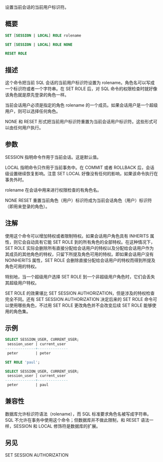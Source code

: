 设置当前会话的当前用户标识符。

## 概要
```sql
SET [SESSION | LOCAL] ROLE rolename
 
SET [SESSION | LOCAL] ROLE NONE
 
RESET ROLE
```

## 描述
这个命令把当前 SQL 会话的当前用户标识符设置为 rolename。角色名可以写成一个标识符或者一个字符串。在 SET ROLE 后，对 SQL 命令的权限检查时就好像该角色就是原先登录的角色一样。

当前会话用户必须是指定的角色 rolename 的一个成员。如果会话用户是一个超级用户，则可以选择任何角色。

NONE 和 RESET 形式把当前用户标识符重置为当前会话用户标识符。这些形式可以由任何用户执行。

## 参数
SESSION
指明命令作用于当前会话。这是默认值。

LOCAL
指明命令只作用于当前事务中。在 COMMIT 或者 ROLLBACK 后，会话级设置继续恢复影响。注意 SET LOCAL 好像没有任何的影响，如果该命令执行在事务外时。

rolename
在会话中用来进行权限检查的有角色名。

NONE
RESET
重置当前角色（用户）标识符成为当前会话角色（用户）标识符（即用来登录的角色）。

## 注解
使用这个命令可以增加特权或者限制特权。如果会话用户角色具有 INHERITS 属性，则它会自动具有它能 SET ROLE 到的所有角色的全部特权。在这种情况下，SET ROLE 实际会删除所有直接分配给会话用户的特权以及分配给会话用户作为其成员的其他角色的特权，只留下所提及角色可用的特权。即如果会话用户没有 NOINHERITS 属性，SET ROLE 会删除直接分配给会话用户的特权而得到所提及角色可用的特权。

特别地，当一个超级用户选择 SET ROLE 到一个非超级用户角色时，它们会丢失其超级用户特权。

SET ROLE 的效果堪比 SET SESSION AUTHORIZATION，但是涉及的特权检查完全不同。还有 SET SESSION AUTHORIZATION 决定后来的 SET ROLE 命令可以使用哪些角色，不过用 SET ROLE 更改角色并不会改变后续 SET ROLE 能够使用的角色集。

## 示例
```sql
SELECT SESSION_USER, CURRENT_USER;
 session_user | current_user 
--------------+--------------
 peter        | peter
 
SET ROLE 'paul';
 
SELECT SESSION_USER, CURRENT_USER;
 session_user | current_user 
--------------+--------------
 peter        | paul
```

## 兼容性
数据库允许标识符语法（rolename），而 SQL 标准要求角色名被写成字符串。SQL 不允许在事务中使用这个命令；但数据库并不做此限制，和 RESET 语法一样，SESSION 和 LOCAL 修饰符是数据库的扩展。

## 另见
SET SESSION AUTHORIZATION
